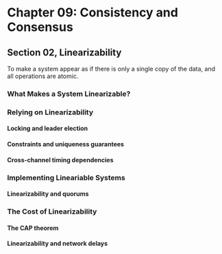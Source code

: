 # Chapter 09: Consistency and Consensus

## Section 02, Linearizability

To make a system appear as if there is only a single copy of the data, and all operations are atomic.

### What Makes a System Linearizable?

### Relying on Linearizability

#### Locking and leader election

#### Constraints and uniqueness guarantees

#### Cross-channel timing dependencies

### Implementing Lineariable Systems

#### Linearizability and quorums

### The Cost of Linearizability

#### The CAP theorem

#### Linearizability and network delays
